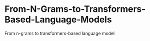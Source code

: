 # From-N-Grams-to-Transformers-Based-Language-Models
From n-grams to transformers-based language model
